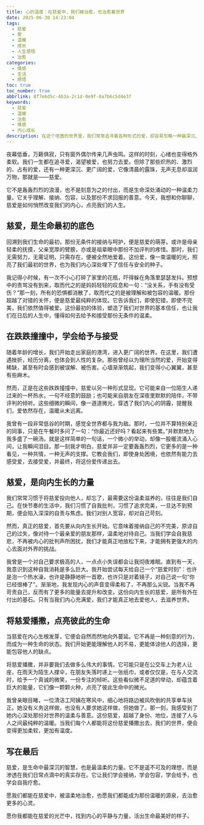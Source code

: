 ```yaml
---
title: 心的温度：在慈爱中，我们被治愈，也治愈着世界
date: 2025-06-30 14:23:04
tags:
  - 慈爱
  - 爱
  - 温暖
  - 成长
  - 人生感悟
  - 治愈
categories:
  - 情感
  - 生活
  - 感悟
toc: true
toc_number: true
abbrlink: 8f7e6d5c-4b3a-2c1d-0e9f-8a7b6c5d4e3f
keywords:
  - 慈爱
  - 温暖
  - 治愈
  - 情感
  - 内心成长
description: 在这个喧嚣的世界里，我们常常追寻着各种形式的爱，却容易忽略一种最深沉、最广阔的温暖——慈爱。它不是轰轰烈烈的浪漫，也不是刻意为之的付出，而是生命深处涌动的一种温柔力量，它滋养着我们，也让我们有能力去滋养他人。今天，让我们一起走进“慈爱”的世界，感受它如何悄然改变我们的内心，点亮我们的人生。
---
```


夜幕低垂，万籁俱寂，只有窗外偶尔传来几声虫鸣。这样的时刻，心绪也变得格外柔软。我们一生都在追寻爱，渴望被爱，也努力去爱。但除了那些炽热的、激烈的、占有的爱，还有一种更深沉、更广阔的爱，它像清晨的露珠，无声无息却滋润万物，那就是——慈爱。

它不是轰轰烈烈的浪漫，也不是刻意为之的付出，而是生命深处涌动的一种温柔力量。它关乎理解、接纳、包容，以及那份不求回报的善意。今天，我想和你聊聊，慈爱是如何悄然改变我们的内心，点亮我们的人生。

## 慈爱，是生命最初的底色

回溯到我们生命的最初，那份无条件的接纳与呵护，便是慈爱的萌芽。或许是母亲轻柔的抚摸，父亲宽厚的臂膀，亦或是祖辈眼中那份不加评判的疼惜。那时，我们无需努力，无需证明，只需存在，便被全然地爱着。这份爱，像一束温暖的光，照亮了我们最初的世界，也为我们内心深处埋下了信任与安全的种子。

我记得小时候，有一次不小心打碎了家里的花瓶，吓得躲在角落里瑟瑟发抖。预想中的责骂没有到来，取而代之的是妈妈轻轻的叹息和一句：“没关系，手有没有受伤？”那一刻，所有的恐惧都消散了，取而代之的是被理解和被包容的温暖。那份超越了对错的关怀，便是慈爱最纯粹的体现。它告诉我们，即使犯错，即使不完美，我们依然值得被爱。这份最初的体验，塑造了我们对世界的基本信任，也让我们在日后的人生中，懂得如何去给予和接受那份无条件的温柔。

## 在跌跌撞撞中，学会给予与接受

随着年龄的增长，我们开始走出家庭的港湾，进入更广阔的世界。在这里，我们遭遇挫折，经历分离，也体会到人性的复杂。那些曾经以为理所当然的爱，开始变得稀缺，甚至有时会感到被误解、被伤害。心墙渐渐筑起，我们变得小心翼翼，甚至有些麻木。

然而，正是在这些跌跌撞撞中，慈爱以另一种形式显现。它可能来自一位陌生人递过来的一杯热水，一句不经意的鼓励；也可能来自朋友在深夜里默默的陪伴，不带评判的倾听。这些细微的瞬间，像一道道微光，穿透了我们内心的阴霾，提醒我们，爱依然存在，温暖从未远离。

我曾有一段非常低谷的时期，感觉全世界都与我为敌。那时，一位并不算特别亲近的同事，只是在午餐时多问了一句：“你最近还好吗？看起来有些累。”并默默地为我多盛了一碗汤。就是这样简单的一句话，一个微小的举动，却像一股暖流涌入心间，让我瞬间泪目。那一刻我才明白，慈爱并非一定要轰轰烈烈，它更多的是一种看见，一种共情，一种无声的支撑。它教会我们，即使身处困境，也依然有能力去感受爱，去接受爱，并最终，将这份爱传递出去。

## 慈爱，是向内生长的力量

我们常常习惯于将慈爱投向他人，却忘了，最需要这份温柔滋养的，往往是我们自己。在快节奏的生活中，我们习惯了自我批判，习惯了追求完美，一旦达不到预期，便会陷入深深的自责与焦虑。我们对别人宽容，却对自己苛刻。

然而，真正的慈爱，首先要从向内生长开始。它意味着接纳自己的不完美，原谅自己的过失，像对待一个最亲爱的朋友那样，温柔地对待自己。当我们学会自我慈悲，不再被内心的批判声所困扰，我们才能真正地放松下来，才能拥有更强大的内心去面对外界的挑战。

我曾是一个对自己要求极高的人，一点点小失误都会让我彻夜难眠。直到有一天，我意识到这种自我消耗是多么巨大。我开始尝试每天给自己一个“慈爱时刻”：也许是泡一个热水澡，也许是静静地听一首歌，也许只是对着镜子，对自己说一句“你已经很棒了”。渐渐地，我发现内心的声音变得柔和了，不再那么尖锐。当我不再苛责自己，反而有了更多的能量去提升和改变。这份向内生长的慈爱，是所有外在付出的基石。只有当我们内心充满爱，我们才能真正地去爱他人，去滋养世界。

## 将慈爱播撒，点亮彼此的生命

当慈爱在内心生根发芽，它便会自然而然地向外蔓延。它不再是一种刻意的行为，而成为一种生命的状态。我们开始更能理解他人的不易，更能体谅他人的选择，更能包容他人的缺点。

将慈爱播撒，并非要我们去做多么伟大的事情。它可能只是在公交车上为老人让座，在雨天为陌生人撑伞，在朋友失落时递上一张纸巾，或者仅仅是，在与人交流时，给予一个真诚的微笑，一份专注的倾听。这些看似微不足道的举动，却蕴含着巨大的能量，它们像一颗颗火种，点亮了彼此生命中的微光。

我曾亲眼目睹，一位清洁工阿姨在寒风中，细心地将路边被风吹倒的共享单车扶正。她没有义务这样做，也没有人要求她这样做，但她做了。那一刻，我感受到了她内心深处那份对世界的温柔与善意。这份慈爱，超越了身份、地位，连接了人与人之间最纯粹的温暖。当我们每个人都能将这份慈爱播撒出去，我们的世界，便会变得更加柔软，更加有温度。

## 写在最后

慈爱，是生命中最深沉的智慧，也是最温柔的力量。它不是遥不可及的理想，而是渗透在我们日常点滴中的真实存在。它让我们学会接纳，学会包容，学会给予，也学会自我疗愈。

愿我们都能在慈爱中，被温柔地治愈，也愿我们都能成为那份温暖的源泉，去治愈更多的心灵。

愿你我都能在慈爱的光芒中，找到内心的平静与力量，活出生命最美好的样子。